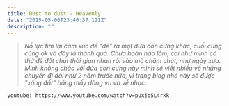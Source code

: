 ```yaml
---
title: Dust to dust - Heavenly
date: "2015-05-06T23:46:37.121Z"
description: ""
---
```


> _Nỗ lực tìm lại cảm xúc để "đẻ" ra một đứa con cưng khác, cuối cùng cũng ok và đây là thành quả. Chưa hoàn hảo lắm, coi như mình có thứ để đốt chút thời gian nhàn rỗi vào mà chăm chút, như ngày xưa. Mình không chắc với đứa con cưng này mình sẽ viết nhiều về những chuyến đi dài như 2 năm trước nữa, vì trang blog nhỏ này sẽ được "xông đất" bằng mấy dòng vu vơ về nhạc._

`youtube: https://www.youtube.com/watch?v=pUxjo5L4rkk`
